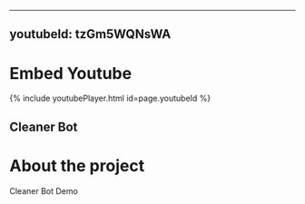 
---
youtubeId: tzGm5WQNsWA
---
# Embed Youtube

<!---
Include this next line in your .md for Youtube videos, make sure to put your video ID up there!

Example:     youtubeId: --b-9HrKK6w
-->

{% include youtubePlayer.html id=page.youtubeId %}


## Cleaner Bot


# About the project
Cleaner Bot Demo


